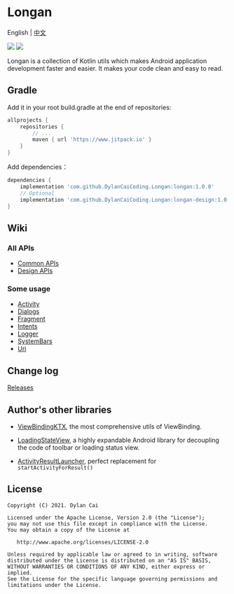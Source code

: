 # Longan

English | [中文](README_CN.md)

[![](https://www.jitpack.io/v/DylanCaiCoding/Longan.svg)](https://www.jitpack.io/#DylanCaiCoding/Longan) [![](https://img.shields.io/badge/License-Apache--2.0-blue.svg)](https://github.com/DylanCaiCoding/Longan/blob/master/LICENSE)

Longan is a collection of Kotlin utils which makes Android application development faster and easier. It makes your code clean and easy to read.


## Gradle

Add it in your root build.gradle at the end of repositories:

```groovy
allprojects {
    repositories {
        // ...
        maven { url 'https://www.jitpack.io' }
    }
}
```

Add dependencies：

```groovy
dependencies {
    implementation 'com.github.DylanCaiCoding.Longan:longan:1.0.0'
    // Optional
    implementation 'com.github.DylanCaiCoding.Longan:longan-design:1.0.0'
}
```

## Wiki

### All APIs

- [Common APIs](https://github.com/DylanCaiCoding/Longan/wiki/All-Common-APIs)
- [Design APIs](https://github.com/DylanCaiCoding/Longan/wiki/All-Design-APIs)

### Some usage

- [Activity](https://github.com/DylanCaiCoding/Longan/wiki/Longan-%E2%80%93-Activity)
- [Dialogs](https://github.com/DylanCaiCoding/Longan/wiki/Longan-%E2%80%93-Dialogs)
- [Fragment](https://github.com/DylanCaiCoding/Longan/wiki/Longan-%E2%80%93-Fragment)
- [Intents](https://github.com/DylanCaiCoding/Longan/wiki/Longan-%E2%80%93-Intents)
- [Logger](https://github.com/DylanCaiCoding/Longan/wiki/Longan-%E2%80%93-Logger)
- [SystemBars](https://github.com/DylanCaiCoding/Longan/wiki/Longan-%E2%80%93-SystemBars)
- [Uri](https://github.com/DylanCaiCoding/Longan/wiki/Longan-%E2%80%93-Uri)

## Change log

[Releases](https://github.com/DylanCaiCoding/Longan/releases)

## Author's other libraries

- [ViewBindingKTX](https://github.com/DylanCaiCoding/ViewBindingKTX), the most comprehensive utils of ViewBinding.

- [LoadingStateView](https://github.com/DylanCaiCoding/LoadingStateView), a highly expandable Android library for decoupling the code of toolbar or loading status view.
- [ActivityResultLauncher](https://github.com/DylanCaiCoding/ActivityResultLauncher), perfect replacement for `startActivityForResult()`

## License

```
Copyright (C) 2021. Dylan Cai

Licensed under the Apache License, Version 2.0 (the "License");
you may not use this file except in compliance with the License.
You may obtain a copy of the License at

   http://www.apache.org/licenses/LICENSE-2.0

Unless required by applicable law or agreed to in writing, software
distributed under the License is distributed on an "AS IS" BASIS,
WITHOUT WARRANTIES OR CONDITIONS OF ANY KIND, either express or implied.
See the License for the specific language governing permissions and
limitations under the License.
```

